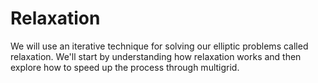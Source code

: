 Relaxation
==========

We will use an iterative technique for solving our elliptic problems called
relaxation.  We'll start by understanding how relaxation works and then
explore how to speed up the process through multigrid.
